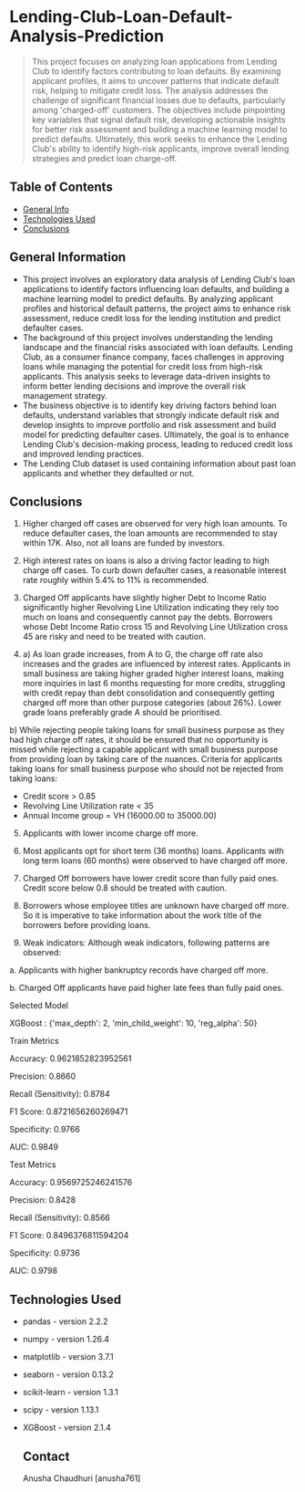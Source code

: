 # Lending-Club-Loan-Default-Analysis-Prediction
> This project focuses on analyzing loan applications from Lending Club to identify factors contributing to loan defaults. By examining applicant profiles, it aims to uncover patterns that indicate default risk, helping to mitigate credit loss. The analysis addresses the challenge of significant financial losses due to defaults, particularly among 'charged-off' customers. The objectives include pinpointing key variables that signal default risk, developing actionable insights for better risk assessment and building a machine learning model to predict defaults. Ultimately, this work seeks to enhance the Lending Club's ability to identify high-risk applicants, improve overall lending strategies and predict loan charge-off.


## Table of Contents
* [General Info](#general-information)
* [Technologies Used](#technologies-used)
* [Conclusions](#conclusions)



## General Information
- This project involves an exploratory data analysis of Lending Club's loan applications to identify factors influencing loan defaults, and building a machine learning model to predict defaults. By analyzing applicant profiles and historical default patterns, the project aims to enhance risk assessment, reduce credit loss for the lending institution and predict defaulter cases.
- The background of this project involves understanding the lending landscape and the financial risks associated with loan defaults. Lending Club, as a consumer finance company, faces challenges in approving loans while managing the potential for credit loss from high-risk applicants. This analysis seeks to leverage data-driven insights to inform better lending decisions and improve the overall risk management strategy.
- The business objective is to identify key driving factors behind loan defaults, understand variables that strongly indicate default risk and develop insights to improve portfolio and risk assessment and build model for predicting defaulter cases. Ultimately, the goal is to enhance Lending Club's decision-making process, leading to reduced credit loss and improved lending practices.
- The Lending Club dataset is used containing information about past loan applicants and whether they defaulted or not.



## Conclusions
1. Higher charged off cases are observed for very high loan amounts. To reduce defaulter cases, the loan amounts are recommended to stay within 17K. Also, not all loans are funded by investors.

2. High interest rates on loans is also a driving factor leading to high charge off cases. To curb down defaulter cases, a reasonable interest rate roughly within 5.4% to 11% is recommended.

3. Charged Off applicants have slightly higher Debt to Income Ratio significantly higher Revolving Line Utilization indicating they rely too much on loans and consequently cannot pay the debts. Borrowers whose Debt Income Ratio cross 15 and Revolving Line Utilization cross 45 are risky and need to be treated with caution.

4. a) As loan grade increases, from A to G, the charge off rate also increases and the grades are influenced by interest rates. Applicants in small business are taking higher graded higher interest loans, making more inquiries in last 6 months requesting for more credits, struggling with credit repay than debt consolidation and consequently getting charged off more than other purpose categories (about 26%). Lower grade loans preferably grade A should be prioritised.

 b) While rejecting people taking loans for small business purpose as they had high charge off rates, it should be ensured that no opportunity is missed while rejecting a capable applicant with small business purpose from providing loan by taking care of the nuances. Criteria for applicants taking loans for small business purpose who should not be rejected from taking loans:

  - Credit score > 0.85
  - Revolving Line Utilization rate < 35
  - Annual Income group = VH (16000.00 to 35000.00)



5. Applicants with lower income charge off more.

6. Most applicants opt for short term (36 months) loans. Applicants with long term loans (60 months) were observed to have charged off more.

7. Charged Off borrowers have lower credit score than fully paid ones. Credit score below 0.8 should be treated with caution.

8. Borrowers whose employee titles are unknown have charged off more. So it is imperative to take information about the work title of the borrowers before providing loans.



9. Weak indicators:
Although weak indicators, following patterns are observed:

  a. Applicants with higher bankruptcy records have charged off more.

  b. Charged Off applicants have paid higher late fees than fully paid ones.



Selected Model

XGBoost : {'max_depth': 2, 'min_child_weight': 10, 'reg_alpha': 50}

Train Metrics

Accuracy: 0.9621852823952561

Precision: 0.8660

Recall (Sensitivity): 0.8784

F1 Score: 0.8721656260269471

Specificity: 0.9766

AUC: 0.9849


Test Metrics

Accuracy: 0.9569725246241576

Precision: 0.8428

Recall (Sensitivity): 0.8566

F1 Score: 0.8496376811594204

Specificity: 0.9736

AUC: 0.9798






## Technologies Used
- pandas - version 2.2.2
- numpy - version 1.26.4
- matplotlib - version 3.7.1
- seaborn - version 0.13.2
- scikit-learn - version 1.3.1
- scipy - version 1.13.1
- XGBoost - version 2.1.4



  ## Contact
  Anusha Chaudhuri [anusha761]
